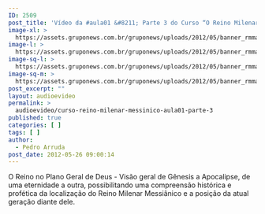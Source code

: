 ```yaml
---
ID: 2509
post_title: 'Vídeo da #aula01 &#8211; Parte 3 do Curso “O Reino Milenar Messiânico”'
image-xl: >
  https://assets.gruponews.com.br/gruponews/uploads/2012/05/banner_rmma1-prt3.jpg
image-l: >
  https://assets.gruponews.com.br/gruponews/uploads/2012/05/banner_rmma1-prt3.jpg
image-sq-l: >
  https://assets.gruponews.com.br/gruponews/uploads/2012/05/banner_rmma1-prt3.jpg
image-sq-m: >
  https://assets.gruponews.com.br/gruponews/uploads/2012/05/banner_rmma1-prt3-720x320.jpg
post_excerpt: ""
layout: audioevideo
permalink: >
  audioevideo/curso-reino-milenar-messinico-aula01-parte-3
published: true
categories: [ ]
tags: [ ]
author:
  - Pedro Arruda
post_date: 2012-05-26 09:00:14
---
```

O Reino no Plano Geral de Deus - Visão geral de Gênesis a Apocalipse, de uma eternidade a outra, possibilitando uma compreensão histórica e profética da localização do Reino Milenar Messiânico e a posição da atual geração diante dele.